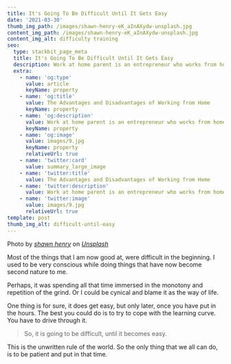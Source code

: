 ```yaml
---
title: It's Going To Be Difficult Until It Gets Easy
date: '2021-03-30'
thumb_img_path: /images/shawn-henry-eK_aInAXydw-unsplash.jpg
content_img_path: /images/shawn-henry-eK_aInAXydw-unsplash.jpg
content_img_alt: difficulty training
seo:
  type: stackbit_page_meta
  title: It's Going To Be Difficult Until It Gets Easy
  description: Work at home parent is an entrepreneur who works from home
  extra:
    - name: 'og:type'
      value: article
      keyName: property
    - name: 'og:title'
      value: The Advantages and Disadvantages of Working from Home
      keyName: property
    - name: 'og:description'
      value: Work at home parent is an entrepreneur who works from home
      keyName: property
    - name: 'og:image'
      value: images/9.jpg
      keyName: property
      relativeUrl: true
    - name: 'twitter:card'
      value: summary_large_image
    - name: 'twitter:title'
      value: The Advantages and Disadvantages of Working from Home
    - name: 'twitter:description'
      value: Work at home parent is an entrepreneur who works from home
    - name: 'twitter:image'
      value: images/9.jpg
      relativeUrl: true
template: post
thumb_img_alt: difficult-until-easy
---
```

Photo by [*shawn henry*](https://unsplash.com/@1ofakind?utm_source=unsplash\&utm_medium=referral\&utm_content=creditCopyText) on [*Unsplash*](https://unsplash.com/s/photos/the-grind?utm_source=unsplash\&utm_medium=referral\&utm_content=creditCopyText)

 
Most of the things that I am now good at, were difficult in the beginning. I used to be very conscious while doing things that have now become second nature to me.


Perhaps, it was spending all that time immersed in the monotony and repetition of the grind. Or I could be cynical and blame it as the way of life. 


One thing is for sure, it does get easy, but only later, once you have put in the hours. The best you could do is to try to cope with the learning curve. You have to drive through it.

> So, it is going to be difficult, until it becomes easy.


This is the unwritten rule of the world. So the only thing that we all can do, is to be patient and put in that time.
